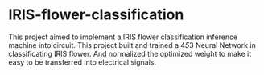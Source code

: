# IRIS-flower-classification

This project aimed to implement a IRIS flower classification inference machine into circuit.
This project built and trained a 4*5*3 Neural Network in classificating IRIS flower. And normalized the optimized weight to make it easy to be transferred into electrical signals.
